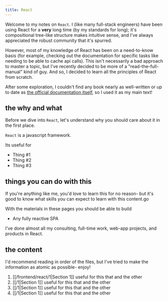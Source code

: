 ```yaml
---
title: React
---
```


Welcome to my notes on `React`. I (like many full-stack engineers) have been using React for a **very** long time (by my standards for long); it's compositional tree-like structure makes intuitive sense, and I've always appreciated the robust community that it's spurred. 

However, most of my knowledge of React has been on a need-to-know basis (for example, checking out the documentation for specific tasks like needing to be able to cache api calls). This isn't necessarily a bad approach to master a topic, but I've recently decided to be more of a "read-the-full-manual" kind of guy. And so, I decided to learn all the principles of React from scratch.

After some exploration, I couldn't find any book nearly as well-written or up to date as [the official documentation itself](https://react.dev/learn), so I used it as my main text! 

## the why and what

Before we dive into `React`, let's understand why you should care about it in the first place.

`React` is a javascript framework.

Its useful for 
- Thing #1
- Thing #2
- Thing #3

## things you can do with this

If you're anything like me, you'd love to learn this for no reason- but it's good to know what skills you can expect to learn with this content.go

With the materials in these pages you should be able to build
- Any fully reactive SPA

I've done almost all my consulting, full-time work, web-app projects, and products in React.


## the content

I'd recommend reading in order of the files, but I've tried to make the information as atomic as possible- enjoy!


1. [[/frontend/react/1|Section 1]] useful for this that and the other
2. [[/1|Section 1]] useful for this that and the other
3. [[/1|Section 1]] useful for this that and the other
4. [[/1|Section 1]] useful for this that and the other